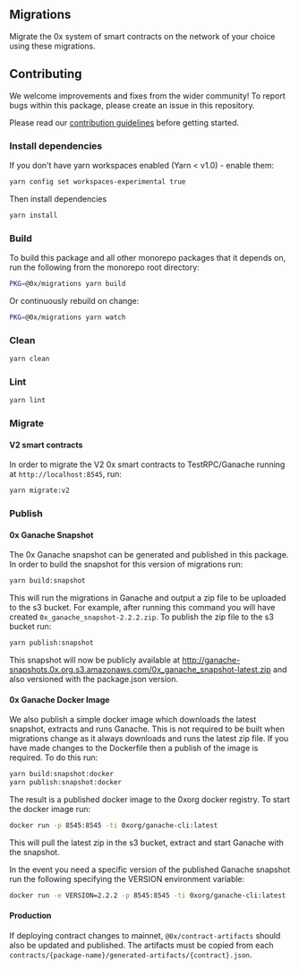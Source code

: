 ## Migrations

Migrate the 0x system of smart contracts on the network of your choice using these migrations.

## Contributing

We welcome improvements and fixes from the wider community! To report bugs within this package, please create an issue in this repository.

Please read our [contribution guidelines](../../CONTRIBUTING.md) before getting started.

### Install dependencies

If you don't have yarn workspaces enabled (Yarn < v1.0) - enable them:

```bash
yarn config set workspaces-experimental true
```

Then install dependencies

```bash
yarn install
```

### Build

To build this package and all other monorepo packages that it depends on, run the following from the monorepo root directory:

```bash
PKG=@0x/migrations yarn build
```

Or continuously rebuild on change:

```bash
PKG=@0x/migrations yarn watch
```

### Clean

```bash
yarn clean
```

### Lint

```bash
yarn lint
```

### Migrate

#### V2 smart contracts

In order to migrate the V2 0x smart contracts to TestRPC/Ganache running at `http://localhost:8545`, run:

```bash
yarn migrate:v2
```

### Publish

#### 0x Ganache Snapshot

The 0x Ganache snapshot can be generated and published in this package. In order to build the snapshot for this version of migrations run:

```bash
yarn build:snapshot
```

This will run the migrations in Ganache and output a zip file to be uploaded to the s3 bucket. For example, after running this command you will have created `0x_ganache_snapshot-2.2.2.zip`. To publish the zip file to the s3 bucket run:

```bash
yarn publish:snapshot
```

This snapshot will now be publicly available at http://ganache-snapshots.0x.org.s3.amazonaws.com/0x_ganache_snapshot-latest.zip and also versioned with the package.json version.

#### 0x Ganache Docker Image

We also publish a simple docker image which downloads the latest snapshot, extracts and runs Ganache. This is not required to be built when migrations change as it always downloads and runs the latest zip file. If you have made changes to the Dockerfile then a publish of the image is required. To do this run:

```bash
yarn build:snapshot:docker
yarn publish:snapshot:docker
```

The result is a published docker image to the 0xorg docker registry. To start the docker image run:

```bash
docker run -p 8545:8545 -ti 0xorg/ganache-cli:latest
```

This will pull the latest zip in the s3 bucket, extract and start Ganache with the snapshot.

In the event you need a specific version of the published Ganache snapshot run the following specifying the VERSION environment variable:

```bash
docker run -e VERSION=2.2.2 -p 8545:8545 -ti 0xorg/ganache-cli:latest
```

#### Production
If deploying contract changes to mainnet, `@0x/contract-artifacts` should also be updated and published. The artifacts must be copied from each `contracts/{package-name}/generated-artifacts/{contract}.json`.

